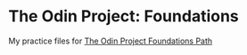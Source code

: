 # The Odin Project: Foundations
My practice files for [The Odin Project Foundations Path](https://www.theodinproject.com/paths/foundations)
